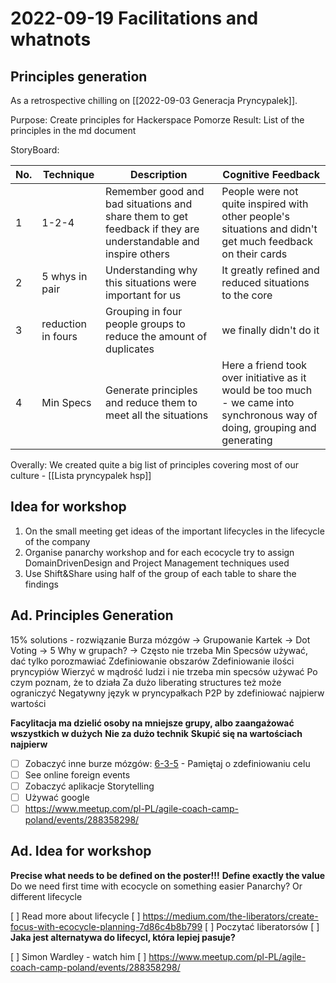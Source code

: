 # 2022-09-19 Facilitations and whatnots

## Principles generation

As a retrospective chilling on [[2022-09-03 Generacja Pryncypalek]].

Purpose: Create principles for Hackerspace Pomorze
Result: List of the principles in the md document

StoryBoard:

| No. | Technique          | Description                                                                                                   | Cognitive Feedback                                                                                                          |
| --  | --                 | --                                                                                                            | --                                                                                                                          |
| 1   | 1-2-4              | Remember good and bad situations and share them to get feedback if they are understandable and inspire others | People were not quite inspired with other people's situations and didn't get much feedback on their cards                   |
| 2   | 5 whys in pair     | Understanding why this situations were important for us                                                       | It greatly refined and reduced situations to the core                                                                       |
| 3   | reduction in fours | Grouping in four people groups to reduce the amount of duplicates                                             | we finally didn't do it                                                                                                     |
| 4   | Min Specs          | Generate principles and reduce them to meet all the situations                                                | Here a friend took over initiative as it would be too much - we came into synchronous way of doing, grouping and generating |

Overally:
We created quite a big list of principles covering most of our culture - [[Lista pryncypalek hsp]]

## Idea for workshop

1. On the small meeting get ideas of the important lifecycles in the lifecycle of the company
2. Organise panarchy workshop and for each ecocycle try to assign DomainDrivenDesign and Project Management techniques used
3. Use Shift&Share using half of the group of each table to share the findings


## Ad. Principles Generation

15% solutions - rozwiązanie
Burza mózgów -> Grupowanie Kartek -> Dot Voting -> 5 Why w grupach? -> Często nie trzeba Min Specsów używać, dać tylko porozmawiać
Zdefiniowanie obszarów 
Zdefiniowanie ilości pryncypiów
Wierzyć w mądrość ludzi i nie trzeba min specsów używać
Po czym poznam, że to działa
Za dużo liberating structures też może ograniczyć
Negatywny język w pryncypałkach 
P2P by zdefiniować najpierw wartości

**Facylitacja ma dzielić osoby na mniejsze grupy, albo zaangażować wszystkich w dużych**
**Nie za dużo technik**
**Skupić się na wartościach najpierw**

- [ ] Zobaczyć inne burze mózgów: [6-3-5](https://www.podojo.com/blog/how-to-6-3-5-brainwriting/) - Pamiętaj o zdefiniowaniu celu
- [ ] See online foreign events
- [ ] Zobaczyć aplikacje Storytelling
- [ ] Używać google
- [ ] https://www.meetup.com/pl-PL/agile-coach-camp-poland/events/288358298/

## Ad. Idea for workshop

**Precise what needs to be defined on the poster!!!**
**Define exactly the value**
Do we need first time with ecocycle on something easier
Panarchy? Or different lifecycle

[ ] Read more about lifecycle
[ ] https://medium.com/the-liberators/create-focus-with-ecocycle-planning-7d86c4b8b799
[ ] Poczytać liberatorsów
[ ] **Jaka jest alternatywa do lifecycl, która lepiej pasuje?**



[ ] Simon Wardley - watch him
[ ] https://www.meetup.com/pl-PL/agile-coach-camp-poland/events/288358298/
